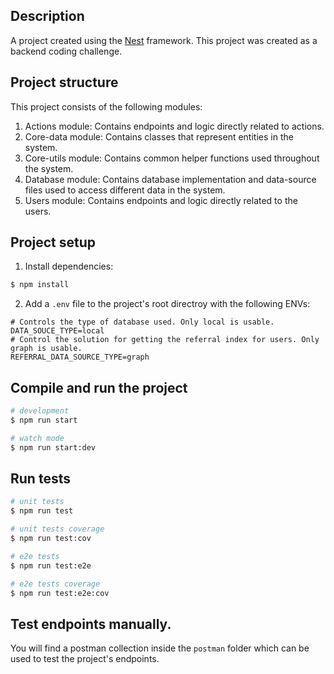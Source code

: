 ## Description

A project created using the [Nest](https://github.com/nestjs/nest) framework. This project was created as a backend coding challenge.

## Project structure

This project consists of the following modules:
1. Actions module: Contains endpoints and logic directly related to actions.
2. Core-data module: Contains classes that represent entities in the system.
3. Core-utils module: Contains common helper functions used throughout the system.
4. Database module: Contains database implementation and data-source files used to access different data in the system.
5. Users module: Contains endpoints and logic directly related to the users.

## Project setup

1. Install dependencies:
```bash
$ npm install
```
2. Add a `.env` file to the project's root directroy with the following ENVs:
```Shell
# Controls the type of database used. Only local is usable.
DATA_SOUCE_TYPE=local
# Control the solution for getting the referral index for users. Only graph is usable.
REFERRAL_DATA_SOURCE_TYPE=graph
```

## Compile and run the project

```bash
# development
$ npm run start

# watch mode
$ npm run start:dev
```

## Run tests

```bash
# unit tests
$ npm run test

# unit tests coverage
$ npm run test:cov

# e2e tests
$ npm run test:e2e

# e2e tests coverage
$ npm run test:e2e:cov
```

## Test endpoints manually.

You will find a postman collection inside the `postman` folder which can be used to test the project's endpoints.